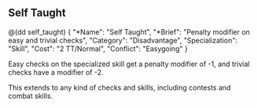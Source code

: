 ## Self Taught

@(dd self_taught)
{ 
  "*Name": "Self Taught",
  "*Brief": "Penalty modifier on easy and trivial checks",
  "Category": "Disadvantage",
  "Specialization": "Skill", 
  "Cost": "2 TT/Normal",
  "Conflict": "Easygoing"
}

Easy checks on the specialized skill get a penalty modifier 
of -1, and trivial checks have a modifier of -2.

This extends to any kind of checks and skills, including
contests and combat skills.
